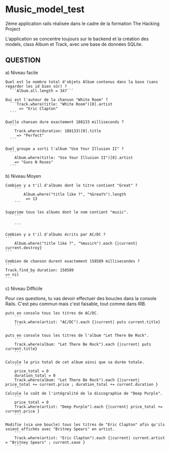 # Music_model_test

2ème application rails réalisée dans le cadre de la formation The Hacking Project

L'application se concentre toujours sur le backend et la création des models, class Album et Track, avec une base de données SQLite.

## QUESTION

a) Niveau facile

    Quel est le nombre total d'objets Album contenus dans la base (sans regarder les id bien sûr) ?
      ```Album.all.length = 347```

    Qui est l'auteur de la chanson "White Room" ?
      ```Track.where(title: "White Room")[0].artist
          => "Eric Clapton"
      ```

    Quelle chanson dure exactement 188133 milliseconds ?
      ```
        Track.where(duration: 188133)[0].title
         => "Perfect"
      ```

    Quel groupe a sorti l'album "Use Your Illusion II" ?
      ```
        Album.where(title: "Use Your Illusion II")[0].artist
        => "Guns N Roses"
      ```

b) Niveau Moyen

    Combien y a t'il d'albums dont le titre contient "Great" ?
        ```
            Album.where("title like ?", "%Great%").length
             => 13
        ```

    Supprime tous les albums dont le nom contient "music".
        ```

        ```

    Combien y a t'il d'albums écrits par AC/DC ?
    ```
        Album.where("title like ?", "%music%").each {|current| current.destroy}
    ```

    Combien de chanson durent exactement 158589 millisecondes ?
    ```
    Track.find_by duration: 158589
    => nil
    ```

c) Niveau Difficile

Pour ces questions, tu vas devoir effectuer des boucles dans la console Rails. C'est peu commun mais c'est faisable, tout comme dans IRB.

    puts en console tous les titres de AC/DC.
        ```
        Track.where(artist: "AC/DC").each {|current| puts current.title}
        ```

    puts en console tous les titres de l'album "Let There Be Rock".
        ```
        Track.where(album: "Let There Be Rock").each {|current| puts current.title}
        ```

    Calcule le prix total de cet album ainsi que sa durée totale.
        ```
        price_total = 0
        duration_total = 0
        Track.where(album: "Let There Be Rock").each {|current| price_total += current.price ; duration_total += current.duration }
        ```    
    Calcule le coût de l'intégralité de la discographie de "Deep Purple".
        ```
        price_total = 0
        Track.where(artist: "Deep Purple").each {|current| price_total += current.price }
        ```    

    Modifie (via une boucle) tous les titres de "Eric Clapton" afin qu'ils soient affichés avec "Britney Spears" en artist.
        ```
        Track.where(artist: "Eric Clapton").each {|current| current.artist = "Britney Spears" ; current.save }
        ```
